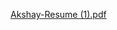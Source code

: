 [Akshay-Resume (1).pdf](https://github.com/Akshay-Jagiasi/Resume/files/15471562/Akshay-Resume.1.pdf)
